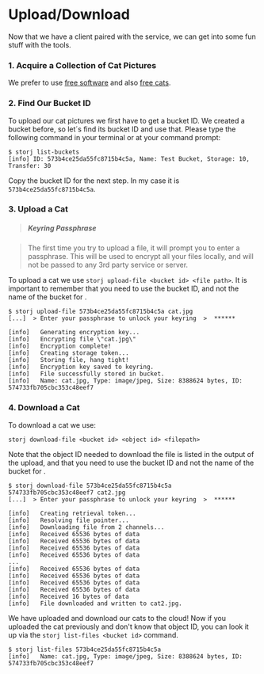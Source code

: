 # Upload/Download

Now that we have a client paired with the service,  we can get into some fun stuff with the tools.

### 1. Acquire a Collection of Cat Pictures

We prefer to use [free software](https://www.gnu.org/philosophy/free-sw.en.html) and also [free cats](https://www.google.com/search?site=imghp&tbm=isch&q=cats&tbs=sur:fmc). 


### 2. Find Our Bucket ID

To upload our cat pictures we first have to get a bucket ID. We created a bucket before, so let´s find its bucket ID and use that. Please type the following command in your terminal or at your command prompt:

    $ storj list-buckets
    [info] ID: 573b4ce25da55fc8715b4c5a, Name: Test Bucket, Storage: 10, Transfer: 30

Copy the bucket ID for the next step. In my case it is `573b4ce25da55fc8715b4c5a`. 


### 3. Upload a Cat

> ##### Keyring Passphrase

>The first time you try to upload a file, it will prompt you to enter a passphrase. This will be used to encrypt all your files locally, and will not be passed to any 3rd party service or server.

To upload a cat we use ```storj upload-file <bucket id> <file path>```. It is important to remember that you need to use the bucket ID, and not the name of the bucket for <bucket id>.

    $ storj upload-file 573b4ce25da55fc8715b4c5a cat.jpg
    [...]  > Enter your passphrase to unlock your keyring  >  ******
    
    [info]   Generating encryption key...
    [info]   Encrypting file \"cat.jpg\"
    [info]   Encryption complete!
    [info]   Creating storage token...
    [info]   Storing file, hang tight!
    [info]   Encryption key saved to keyring.
    [info]   File successfully stored in bucket.
    [info]   Name: cat.jpg, Type: image/jpeg, Size: 8388624 bytes, ID: 574733fb705cbc353c48eef7


### 4. Download a Cat

To download a cat we use:
    
    storj download-file <bucket id> <object id> <filepath>
    
Note that the object ID needed to download the file is listed in the output of the upload, and that you need to use the bucket ID and not the name of the bucket for <bucket id>.

    $ storj download-file 573b4ce25da55fc8715b4c5a 574733fb705cbc353c48eef7 cat2.jpg
    [...]  > Enter your passphrase to unlock your keyring  >  ******
    
    [info]   Creating retrieval token...
    [info]   Resolving file pointer...
    [info]   Downloading file from 2 channels...
    [info]   Received 65536 bytes of data
    [info]   Received 65536 bytes of data
    [info]   Received 65536 bytes of data
    [info]   Received 65536 bytes of data
    ...
    [info]   Received 65536 bytes of data
    [info]   Received 65536 bytes of data
    [info]   Received 65536 bytes of data
    [info]   Received 65536 bytes of data
    [info]   Received 16 bytes of data
    [info]   File downloaded and written to cat2.jpg.

We have uploaded and download our cats to the cloud! Now if you uploaded the cat previously and don't know that object ID, you can look it up via the ```storj list-files <bucket id>``` command.

    $ storj list-files 573b4ce25da55fc8715b4c5a
    [info]   Name: cat.jpg, Type: image/jpeg, Size: 8388624 bytes, ID: 574733fb705cbc353c48eef7
    
    